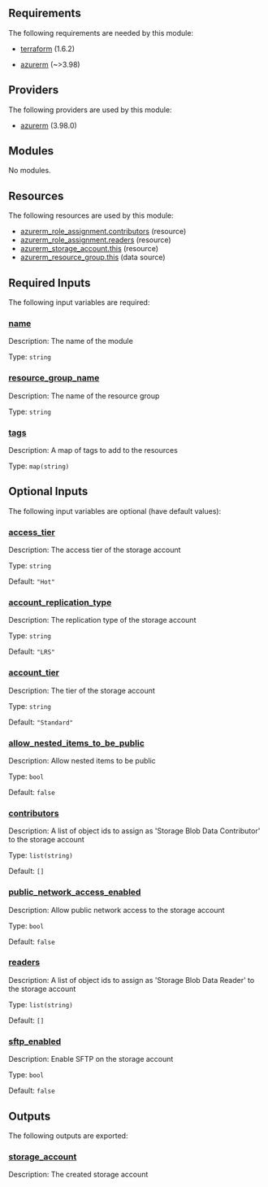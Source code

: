 <!-- BEGIN_TF_DOCS -->
## Requirements

The following requirements are needed by this module:

- <a name="requirement_terraform"></a> [terraform](#requirement\_terraform) (1.6.2)

- <a name="requirement_azurerm"></a> [azurerm](#requirement\_azurerm) (~>3.98)

## Providers

The following providers are used by this module:

- <a name="provider_azurerm"></a> [azurerm](#provider\_azurerm) (3.98.0)

## Modules

No modules.

## Resources

The following resources are used by this module:

- [azurerm_role_assignment.contributors](https://registry.terraform.io/providers/hashicorp/azurerm/latest/docs/resources/role_assignment) (resource)
- [azurerm_role_assignment.readers](https://registry.terraform.io/providers/hashicorp/azurerm/latest/docs/resources/role_assignment) (resource)
- [azurerm_storage_account.this](https://registry.terraform.io/providers/hashicorp/azurerm/latest/docs/resources/storage_account) (resource)
- [azurerm_resource_group.this](https://registry.terraform.io/providers/hashicorp/azurerm/latest/docs/data-sources/resource_group) (data source)

## Required Inputs

The following input variables are required:

### <a name="input_name"></a> [name](#input\_name)

Description: The name of the module

Type: `string`

### <a name="input_resource_group_name"></a> [resource\_group\_name](#input\_resource\_group\_name)

Description: The name of the resource group

Type: `string`

### <a name="input_tags"></a> [tags](#input\_tags)

Description: A map of tags to add to the resources

Type: `map(string)`

## Optional Inputs

The following input variables are optional (have default values):

### <a name="input_access_tier"></a> [access\_tier](#input\_access\_tier)

Description: The access tier of the storage account

Type: `string`

Default: `"Hot"`

### <a name="input_account_replication_type"></a> [account\_replication\_type](#input\_account\_replication\_type)

Description: The replication type of the storage account

Type: `string`

Default: `"LRS"`

### <a name="input_account_tier"></a> [account\_tier](#input\_account\_tier)

Description: The tier of the storage account

Type: `string`

Default: `"Standard"`

### <a name="input_allow_nested_items_to_be_public"></a> [allow\_nested\_items\_to\_be\_public](#input\_allow\_nested\_items\_to\_be\_public)

Description: Allow nested items to be public

Type: `bool`

Default: `false`

### <a name="input_contributors"></a> [contributors](#input\_contributors)

Description: A list of object ids to assign as 'Storage Blob Data Contributor' to the storage account

Type: `list(string)`

Default: `[]`

### <a name="input_public_network_access_enabled"></a> [public\_network\_access\_enabled](#input\_public\_network\_access\_enabled)

Description: Allow public network access to the storage account

Type: `bool`

Default: `false`

### <a name="input_readers"></a> [readers](#input\_readers)

Description: A list of object ids to assign as 'Storage Blob Data Reader' to the storage account

Type: `list(string)`

Default: `[]`

### <a name="input_sftp_enabled"></a> [sftp\_enabled](#input\_sftp\_enabled)

Description: Enable SFTP on the storage account

Type: `bool`

Default: `false`

## Outputs

The following outputs are exported:

### <a name="output_storage_account"></a> [storage\_account](#output\_storage\_account)

Description: The created storage account
<!-- END_TF_DOCS -->    